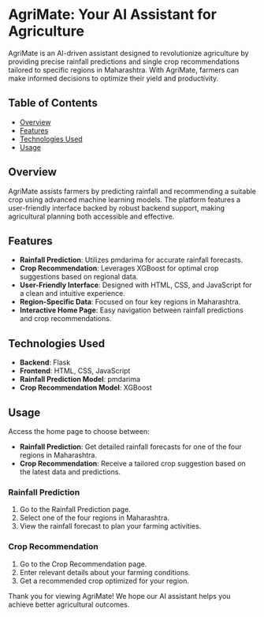 # AgriMate: Your AI Assistant for Agriculture

AgriMate is an AI-driven assistant designed to revolutionize agriculture by providing precise rainfall predictions and single crop recommendations tailored to specific regions in Maharashtra. With AgriMate, farmers can make informed decisions to optimize their yield and productivity.

## Table of Contents
- [Overview](#overview)
- [Features](#features)
- [Technologies Used](#technologies-used)
- [Usage](#usage) 

## Overview

AgriMate assists farmers by predicting rainfall and recommending a suitable crop using advanced machine learning models. The platform features a user-friendly interface backed by robust backend support, making agricultural planning both accessible and effective.

## Features
- **Rainfall Prediction**: Utilizes pmdarima for accurate rainfall forecasts.
- **Crop Recommendation**: Leverages XGBoost for optimal crop suggestions based on regional data.
- **User-Friendly Interface**: Designed with HTML, CSS, and JavaScript for a clean and intuitive experience.
- **Region-Specific Data**: Focused on four key regions in Maharashtra.
- **Interactive Home Page**: Easy navigation between rainfall predictions and crop recommendations.

## Technologies Used
- **Backend**: Flask
- **Frontend**: HTML, CSS, JavaScript
- **Rainfall Prediction Model**: pmdarima
- **Crop Recommendation Model**: XGBoost

## Usage

Access the home page to choose between:

- **Rainfall Prediction**: Get detailed rainfall forecasts for one of the four regions in Maharashtra.
- **Crop Recommendation**: Receive a tailored crop suggestion based on the latest data and predictions.

### Rainfall Prediction

1. Go to the Rainfall Prediction page.
2. Select one of the four regions in Maharashtra.
3. View the rainfall forecast to plan your farming activities.

### Crop Recommendation

1. Go to the Crop Recommendation page.
2. Enter relevant details about your farming conditions.
3. Get a recommended crop optimized for your region.

Thank you for viewing AgriMate! We hope our AI assistant helps you achieve better agricultural outcomes.
